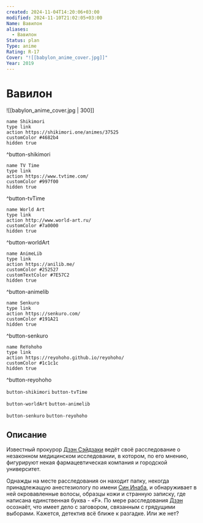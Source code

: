 ```yaml
---
created: 2024-11-04T14:20:06+03:00
modified: 2024-11-10T21:02:05+03:00
Name: Вавилон
aliases:
  - Вавилон
Status: plan
Type: anime
Rating: R-17
Cover: "![[babylon_anime_cover.jpg]]"
Year: 2019
---
```


# Вавилон

![[babylon_anime_cover.jpg | 300]]

```button
name Shikimori
type link
action https://shikimori.one/animes/37525
customColor #4682b4
hidden true
```
^button-shikimori

```button
name TV Time
type link
action https://www.tvtime.com/
customColor #997f00
hidden true
```
^button-tvTime

```button
name World Art
type link
action http://www.world-art.ru/
customColor #7a0000
hidden true
```
^button-worldArt

```button
name AnimeLib
type link
action https://anilib.me/
customColor #252527
customTextColor #7E57C2
hidden true
```
^button-animelib

```button
name Senkuro
type link
action https://senkuro.com/
customColor #191A21
hidden true
```
^button-senkuro

```button
name ReYohoho
type link
action https://reyohoho.github.io/reyohoho/
customColor #1c1c1c
hidden true
```
^button-reyohoho

`button-shikimori` `button-tvTime`

`button-worldArt` `button-animelib`

`button-senkuro` `button-reyohoho`

## Описание

Известный прокурор [Дзэн Сэйдзаки](https://shikimori.one/characters/163892-zen-seizaki) ведёт своё расследование о незаконном медицинском исследовании, в котором, по его мнению, фигурируют некая фармацевтическая компания и городской университет.

Однажды на месте расследования он находит папку, некогда принадлежащую анестезиологу по имени [Син Инаба](https://shikimori.one/characters/176786-shin-inaba), и обнаруживает в ней окровавленные волосы, образцы кожи и странную записку, где написана единственная буква - «F». По мере расследования [Дзэн](https://shikimori.one/characters/163892-zen-seizaki) осознаёт, что имеет дело с заговором, связанным с грядущими выборами. Кажется, детектив всё ближе к разгадке. Или же нет?
